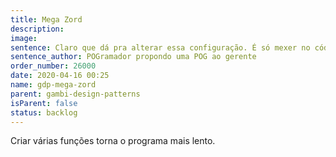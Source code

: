 ```yaml
---
title: Mega Zord
description:
image:
sentence: Claro que dá pra alterar essa configuração. É só mexer no código!
sentence_author: POGramador propondo uma POG ao gerente
order_number: 26000
date: 2020-04-16 00:25
name: gdp-mega-zord
parent: gambi-design-patterns
isParent: false
status: backlog
---
```

Criar várias funções torna o programa mais lento.

